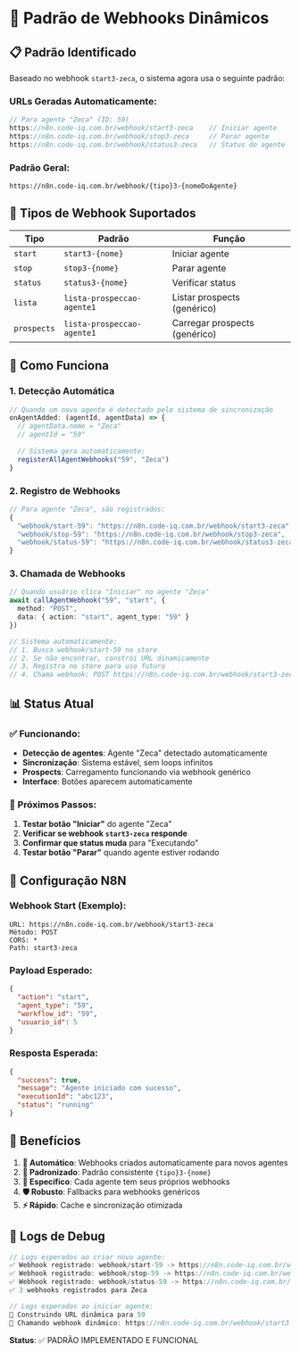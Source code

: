 # 🔗 Padrão de Webhooks Dinâmicos

## 📋 Padrão Identificado

Baseado no webhook `start3-zeca`, o sistema agora usa o seguinte padrão:

### **URLs Geradas Automaticamente:**

```typescript
// Para agente "Zeca" (ID: 59)
https://n8n.code-iq.com.br/webhook/start3-zeca    // Iniciar agente
https://n8n.code-iq.com.br/webhook/stop3-zeca     // Parar agente  
https://n8n.code-iq.com.br/webhook/status3-zeca   // Status do agente
```

### **Padrão Geral:**
```
https://n8n.code-iq.com.br/webhook/{tipo}3-{nomeDoAgente}
```

## 🎯 Tipos de Webhook Suportados

| Tipo | Padrão | Função |
|------|--------|--------|
| `start` | `start3-{nome}` | Iniciar agente |
| `stop` | `stop3-{nome}` | Parar agente |
| `status` | `status3-{nome}` | Verificar status |
| `lista` | `lista-prospeccao-agente1` | Listar prospects (genérico) |
| `prospects` | `lista-prospeccao-agente1` | Carregar prospects (genérico) |

## 🔄 Como Funciona

### **1. Detecção Automática**
```typescript
// Quando um novo agente é detectado pelo sistema de sincronização
onAgentAdded: (agentId, agentData) => {
  // agentData.nome = "Zeca"
  // agentId = "59"
  
  // Sistema gera automaticamente:
  registerAllAgentWebhooks("59", "Zeca")
}
```

### **2. Registro de Webhooks**
```typescript
// Para agente "Zeca", são registrados:
{
  "webhook/start-59": "https://n8n.code-iq.com.br/webhook/start3-zeca",
  "webhook/stop-59": "https://n8n.code-iq.com.br/webhook/stop3-zeca", 
  "webhook/status-59": "https://n8n.code-iq.com.br/webhook/status3-zeca"
}
```

### **3. Chamada de Webhooks**
```typescript
// Quando usuário clica "Iniciar" no agente "Zeca"
await callAgentWebhook("59", "start", {
  method: "POST",
  data: { action: "start", agent_type: "59" }
})

// Sistema automaticamente:
// 1. Busca webhook/start-59 no store
// 2. Se não encontrar, constrói URL dinamicamente
// 3. Registra no store para uso futuro
// 4. Chama webhook: POST https://n8n.code-iq.com.br/webhook/start3-zeca
```

## 📊 Status Atual

### **✅ Funcionando:**
- **Detecção de agentes**: Agente "Zeca" detectado automaticamente
- **Sincronização**: Sistema estável, sem loops infinitos
- **Prospects**: Carregamento funcionando via webhook genérico
- **Interface**: Botões aparecem automaticamente

### **🎯 Próximos Passos:**
1. **Testar botão "Iniciar"** do agente "Zeca"
2. **Verificar se webhook `start3-zeca` responde**
3. **Confirmar que status muda** para "Executando"
4. **Testar botão "Parar"** quando agente estiver rodando

## 🔧 Configuração N8N

### **Webhook Start (Exemplo):**
```
URL: https://n8n.code-iq.com.br/webhook/start3-zeca
Método: POST
CORS: *
Path: start3-zeca
```

### **Payload Esperado:**
```json
{
  "action": "start",
  "agent_type": "59",
  "workflow_id": "59",
  "usuario_id": 5
}
```

### **Resposta Esperada:**
```json
{
  "success": true,
  "message": "Agente iniciado com sucesso",
  "executionId": "abc123",
  "status": "running"
}
```

## 🚀 Benefícios

1. **🔄 Automático**: Webhooks criados automaticamente para novos agentes
2. **📝 Padronizado**: Padrão consistente `{tipo}3-{nome}`
3. **🎯 Específico**: Cada agente tem seus próprios webhooks
4. **🛡️ Robusto**: Fallbacks para webhooks genéricos
5. **⚡ Rápido**: Cache e sincronização otimizada

## 📝 Logs de Debug

```javascript
// Logs esperados ao criar novo agente:
✅ Webhook registrado: webhook/start-59 -> https://n8n.code-iq.com.br/webhook/start3-zeca
✅ Webhook registrado: webhook/stop-59 -> https://n8n.code-iq.com.br/webhook/stop3-zeca
✅ Webhook registrado: webhook/status-59 -> https://n8n.code-iq.com.br/webhook/status3-zeca
✅ 3 webhooks registrados para Zeca

// Logs esperados ao iniciar agente:
🔧 Construindo URL dinâmica para 59
🚀 Chamando webhook dinâmico: https://n8n.code-iq.com.br/webhook/start3-zeca
```

**Status**: ✅ PADRÃO IMPLEMENTADO E FUNCIONAL
